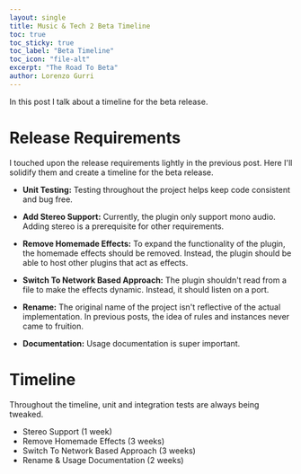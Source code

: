 ```yaml
---
layout: single
title: Music & Tech 2 Beta Timeline
toc: true
toc_sticky: true
toc_label: "Beta Timeline"
toc_icon: "file-alt"
excerpt: "The Road To Beta"
author: Lorenzo Gurri
---
```


In this post I talk about a timeline for the beta release.

# Release Requirements

I touched upon the release requirements lightly in the previous post.
Here I'll solidify them and create a timeline for the beta release.

- **Unit Testing:** Testing throughout the project helps keep code
consistent and bug free.

- **Add Stereo Support:** Currently, the plugin only support mono audio.
Adding stereo is a prerequisite for other requirements.

- **Remove Homemade Effects:** To expand the functionality of the plugin,
the homemade effects should be removed. Instead, the plugin should
be able to host other plugins that act as effects.

- **Switch To Network Based Approach:** The plugin shouldn't read from
a file to make the effects dynamic. Instead, it should listen on a
port.

- **Rename:** The original name of the project isn't reflective
of the actual implementation. In previous posts, the idea of 
rules and instances never came to fruition.

- **Documentation:** Usage documentation is super important.

# Timeline

Throughout the timeline, unit and integration tests are always being tweaked.

- Stereo Support (1 week)
- Remove Homemade Effects (3 weeks)
- Switch To Network Based Approach (3 weeks)
- Rename & Usage Documentation (2 weeks)
